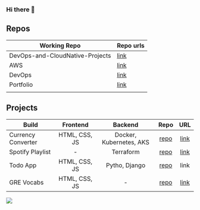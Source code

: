 ### Hi there 👋

<!-- # All My Projects

All of [Vidya's](https://vidyart29.github.io/) projects. -->

## Repos

|  Working Repo |  Repo urls |
| ------------- |------------- |
|  DevOps-and-CloudNative-Projects | [link](https://github.com/Vidyart29/DevOps-and-CloudNative-Projects)   |
|AWS | [link](https://github.com/Vidyart29/AWS)|
| DevOps  | [link](https://github.com/Vidyart29/DevOps)  |
| Portfolio  | [link](https://github.com/Vidyart29/vidyart29.github.io)  |
| | 

## Projects
| Build   |   Frontend | Backend | Repo | URL |
| --------- | :------------------------------------------------: |:------------------------------------------------: | :------------------------------------------------: | :------------------------------------------------: | 
| Currency Converter | HTML, CSS, JS   | Docker, Kubernetes, AKS | [repo](https://github.com/Vidyart29/currencyAks) | [link](https://www.linkedin.com/posts/vidyarautela_im-delighted-to-share-that-ive-successfully-activity-7185212742734131202-soRx?utm_source=share&utm_medium=member_desktop) | 
| Spotify Playlist | -  | Terraform | [repo](https://github.com/Vidyart29/music-playlist) | [link](https://open.spotify.com/playlist/65qK5Gq1aK8HQ5KcJgPbxJ) | 
| Todo App | HTML, CSS, JS | Pytho, Django | [repo](https://github.com/Vidyart29/daily-todo) | link |
| GRE Vocabs | HTML, CSS, JS  | - | [repo](https://github.com/Vidyart29/GRE_Vocabulary) | [link](https://github.com/Vidyart29/GRE_Vocabulary) | 


<!--
**Vidyart29/Vidyart29** is a ✨ _special_ ✨ repository because its `README.md` (this file) appears on your GitHub profile.

Here are some ideas to get you started:

- 🔭 I’m currently working on ...
- 🌱 I’m currently learning ...
- 👯 I’m looking to collaborate on ...
- 🤔 I’m looking for help with ...
- 💬 Ask me about ...
- 📫 How to reach me: ...
- 😄 Pronouns: ...
- ⚡ Fun fact: ...
-->

[![](https://visitcount.itsvg.in/api?id=vidyarautela&label=Profile%20Views&icon=0&pretty=false)](https://visitcount.itsvg.in)
